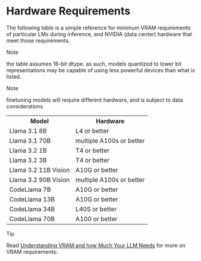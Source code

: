 # Hardware Requirements

The following table is a simple reference for minimum VRAM requirements of particular LMs during inference, and NVIDIA (data center) hardware that meet those requirements.

> [!NOTE]
> the table assumes 16-bit dtype. as such, models quantized to lower bit representations may be capable of using less powerful devices than what is listed.

> [!NOTE]
> finetuning models will require different hardware, and is subject to data considerations

<table>
    <tr>
        <th>Model</th>
        <th>Hardware</th>
    </tr>
    <tr>
        <td>Llama 3.1 8B</td>
        <td>L4 or better</td>
    </tr>
    <tr>
        <td>Llama 3.1 70B</td>
        <td>multiple A100s or better</td>
    </tr>
    <tr>
        <td>Llama 3.2 1B</td>
        <td>T4 or better</td>
    </tr>
    <tr>
        <td>Llama 3.2 3B</td>
        <td>T4 or better</td>
    </tr>
    <tr>
        <td>Llama 3.2 11B Vision</td>
        <td>A10G or better</td>
    </tr>
    <tr>
        <td>Llama 3.2 90B Vision</td>
        <td>multiple A100s or better</td>
    </tr>
    <tr>
        <td>CodeLlama 7B</td>
        <td>A10G or better</td>
    </tr>
    <tr>
        <td>CodeLlama 13B</td>
        <td>A10G or better</td>
    </tr>
    <tr>
        <td>CodeLlama 34B</td>
        <td>L40S or better</td>
    </tr>
    <tr>
        <td>CodeLlama 70B</td>
        <td>A100 or better</td>
    </tr>
</table>

> [!TIP]
> 
Read [Understanding VRAM and how Much Your LLM Needs](https://blog.runpod.io/understanding-vram-and-how-much-your-llm-needs/) for more on VRAM requirements:
